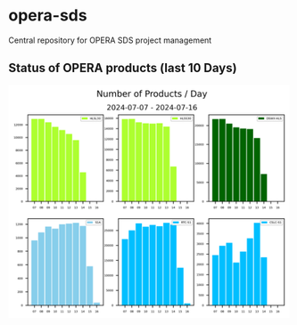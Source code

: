 # opera-sds

Central repository for OPERA SDS project management

## Status of OPERA products (last 10 Days)

![OPERA Daily Products](monitoring/opera_daily_products_query.png)
